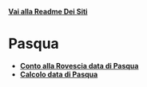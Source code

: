 **[Vai alla Readme Dei Siti](../Readme.md)**

# Pasqua

- **[Conto alla Rovescia data di Pasqua](Countdown_Pasqua)**
- **[Calcolo data di Pasqua](Pasqua)**
